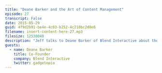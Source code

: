 ```yaml
---
title: "Deane Barker and the Art of Content Management"
episode: 27
transcript: False
date: 2015-05-29
guid: 4f9d2b91-be4e-4c03-b252-4c210bc2d0e6
filename: insert-content-here-27.mp3
filesize: 12530040
description: "Jeff talks to Deane Barker of Blend Interactive about the art and practice of content management, the joy of solving complicated problems, and his upcoming book, Web Content Management."
guests: 
  - name: Deane Barker
    title: Co-Founder
    company: Blend Interactive
    twitter: gadgetopia
---
```

